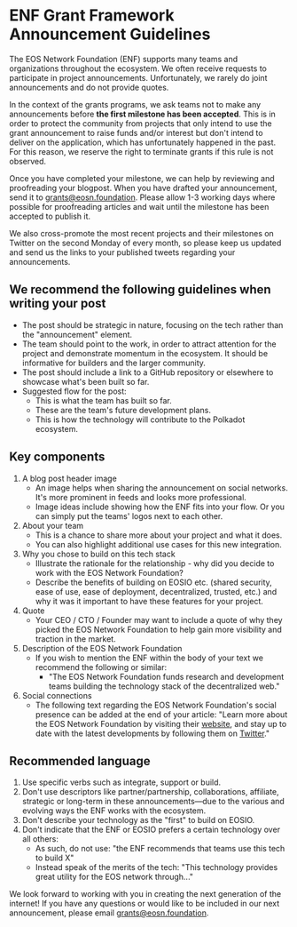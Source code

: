 # ENF Grant Framework Announcement Guidelines

The EOS Network Foundation (ENF) supports many teams and organizations throughout the ecosystem. We often receive requests to participate in project announcements. Unfortunately, we rarely do joint announcements and do not provide quotes.

In the context of the grants programs, we ask teams not to make any announcements before **the first milestone has been accepted**. This is in order to protect the community from projects that only intend to use the grant announcement to raise funds and/or interest but don't intend to deliver on the application, which has unfortunately happened in the past. For this reason, we reserve the right to terminate grants if this rule is not observed.

Once you have completed your milestone, we can help by reviewing and proofreading your blogpost. When you have drafted your announcement, send it to grants@eosn.foundation. Please allow 1-3 working days where possible for proofreading articles and wait until the milestone has been accepted to publish it.

We also cross-promote the most recent projects and their milestones on Twitter on the second Monday of every month, so please keep us updated and send us the links to your published tweets regarding your announcements.

## We recommend the following guidelines when writing your post

- The post should be strategic in nature, focusing on the tech rather than the "announcement" element.
- The team should point to the work, in order to attract attention for the project and demonstrate momentum in the ecosystem. It should be informative for builders and the larger community.
- The post should include a link to a GitHub repository or elsewhere to showcase what's been built so far.
- Suggested flow for the post:
  - This is what the team has built so far.
  - These are the team's future development plans.
  - This is how the technology will contribute to the Polkadot ecosystem.

## Key components

1. A blog post header image
   - An image helps when sharing the announcement on social networks. It's more prominent in feeds and looks more professional.
   - Image ideas include showing how the ENF fits into your flow. Or you can simply put the teams' logos next to each other.
2. About your team
   - This is a chance to share more about your project and what it does.
   - You can also highlight additional use cases for this new integration.
3. Why you chose to build on this tech stack
   - Illustrate the rationale for the relationship - why did you decide to work with the EOS Network Foundation?
   - Describe the benefits of building on EOSIO etc. (shared security, ease of use, ease of deployment, decentralized, trusted, etc.) and why it was it important to have these features for your project.
4. Quote
   - Your CEO / CTO / Founder may want to include a quote of why they picked the EOS Network Foundation to help gain more visibility and traction in the market.
5. Description of the EOS Network Foundation
   - If you wish to mention the ENF within the body of your text we recommend the following or similar:
     - "The EOS Network Foundation funds research and development teams building the
technology stack of the decentralized web."
6. Social connections
   - The following text regarding the EOS Network Foundation's social presence can be added at the end of your article: "Learn more about the EOS Network Foundation by visiting their [website](https://eosnetwork.com/), and stay up to date with the latest developments by following them on [Twitter](https://twitter.com/eosnfoundation)."
  
## Recommended language
  
1. Use specific verbs such as integrate, support or build.
2. Don't use descriptors like partner/partnership, collaborations, affiliate, strategic or long-term in these announcements—due to the various and evolving ways the ENF works with the ecosystem.
3. Don't describe your technology as the "first" to build on EOSIO.  
4. Don't indicate that the ENF or EOSIO prefers a certain technology over all others:
   - As such, do not use: "the ENF recommends that teams use this tech to build X"
   - Instead speak of the merits of the tech: "This technology provides great utility for the EOS network through..."

We look forward to working with you in creating the next generation of the internet! If you have any questions or would like to be included in our next announcement, please email grants@eosn.foundation.

